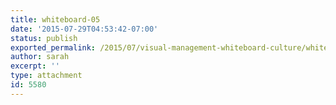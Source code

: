 ```yaml
---
title: whiteboard-05
date: '2015-07-29T04:53:42-07:00'
status: publish
exported_permalink: /2015/07/visual-management-whiteboard-culture/whiteboard-05
author: sarah
excerpt: ''
type: attachment
id: 5580
---
```

<!DOCTYPE html PUBLIC "-//W3C//DTD HTML 4.0 Transitional//EN" "http://www.w3.org/TR/REC-html40/loose.dtd">
<?xml encoding="UTF-8">
